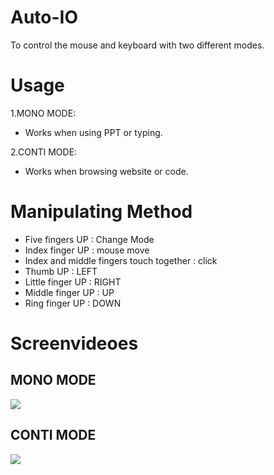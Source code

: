 # Auto-IO
To control the mouse and keyboard with two different modes.
# Usage
1.MONO MODE:
* Works when using PPT or typing.<br/>

2.CONTI MODE:
* Works when browsing website or code.
# Manipulating Method
* Five fingers UP : Change Mode
* Index finger UP : mouse move
* Index and middle fingers touch together : click
* Thumb UP : LEFT
* Little finger UP : RIGHT
* Middle finger UP : UP
* Ring finger UP : DOWN
# Screenvideoes
## MONO MODE
![](https://github.com/Appmedia06/Auto-IO/blob/master/MONO_AdobeCreativeCloudExpress.gif)
## CONTI MODE
![](https://github.com/Appmedia06/Auto-IO/blob/master/CONTI_AdobeCreativeCloudExpress.gif)



